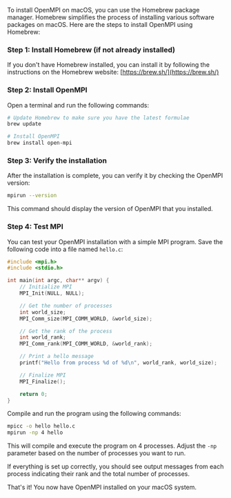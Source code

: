 To install OpenMPI on macOS, you can use the Homebrew package manager. Homebrew simplifies the process of installing various software packages on macOS. Here are the steps to install OpenMPI using Homebrew:

### Step 1: Install Homebrew (if not already installed)
If you don't have Homebrew installed, you can install it by following the instructions on the Homebrew website: [https://brew.sh/](https://brew.sh/)

### Step 2: Install OpenMPI
Open a terminal and run the following commands:

```bash
# Update Homebrew to make sure you have the latest formulae
brew update

# Install OpenMPI
brew install open-mpi
```

### Step 3: Verify the installation
After the installation is complete, you can verify it by checking the OpenMPI version:

```bash
mpirun --version
```

This command should display the version of OpenMPI that you installed.

### Step 4: Test MPI
You can test your OpenMPI installation with a simple MPI program. Save the following code into a file named `hello.c`:

```c
#include <mpi.h>
#include <stdio.h>

int main(int argc, char** argv) {
    // Initialize MPI
    MPI_Init(NULL, NULL);

    // Get the number of processes
    int world_size;
    MPI_Comm_size(MPI_COMM_WORLD, &world_size);

    // Get the rank of the process
    int world_rank;
    MPI_Comm_rank(MPI_COMM_WORLD, &world_rank);

    // Print a hello message
    printf("Hello from process %d of %d\n", world_rank, world_size);

    // Finalize MPI
    MPI_Finalize();

    return 0;
}
```

Compile and run the program using the following commands:

```bash
mpicc -o hello hello.c
mpirun -np 4 hello
```

This will compile and execute the program on 4 processes. Adjust the `-np` parameter based on the number of processes you want to run.

If everything is set up correctly, you should see output messages from each process indicating their rank and the total number of processes.

That's it! You now have OpenMPI installed on your macOS system.
